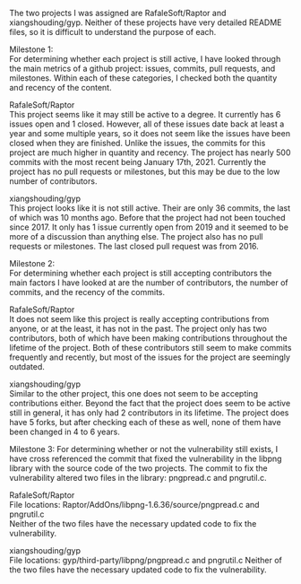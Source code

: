The two projects I was assigned are RafaleSoft/Raptor and xiangshouding/gyp. Neither of these projects have very detailed README files, so it is difficult to understand the purpose of each.

Milestone 1:  
For determining whether each project is still active, I have looked through the main metrics of a github project: issues, commits, pull requests, and milestones. Within each of these categories, I checked both the quantity and recency of the content.

RafaleSoft/Raptor  
This project seems like it may still be active to a degree. It currently has 6 issues open and 1 closed. However, all of these issues date back at least a year and some multiple years, so it does not seem like the issues have been closed when they are finished. Unlike the issues, the commits for this project are much higher in quantity and recency. The project has nearly 500 commits with the most recent being January 17th, 2021. Currently the project has no pull requests or milestones, but this may be due to the low number of contributors. 

xiangshouding/gyp  
This project looks like it is not still active. Their are only 36 commits, the last of which was 10 months ago. Before that the project had not been touched since 2017. It only has 1 issue currently open from 2019 and it seemed to be more of a discussion than anything else. The project also has no pull requests or milestones. The last closed pull request was from 2016. 

Milestone 2:  
For determining whether each project is still accepting contributors the main factors I have looked at are the number of contributors, the number of commits, and the recency of the commits. 

RafaleSoft/Raptor  
It does not seem like this project is really accepting contributions from anyone, or at the least, it has not in the past. The project only has two contributors, both of which have been making contributions throughout the lifetime of the project. Both of these contributors still seem to make commits frequently and recently, but most of the issues for the project are seemingly outdated. 

xiangshouding/gyp  
Similar to the other project, this one does not seem to be accepting contributions either. Beyond the fact that the project does seem to be active still in general, it has only had 2 contributors in its lifetime. The project does have 5 forks, but after checking each of these as well, none of them have been changed in 4 to 6 years. 


Milestone 3:
For determining whether or not the vulnerability still exists, I have cross referenced the commit that fixed the vulnerability in the libpng library with the source code of the two projects. The commit to fix the vulnerability altered two files in the library: pngpread.c and pngrutil.c.

RafaleSoft/Raptor  
File locations: Raptor/AddOns/libpng-1.6.36/source/pngpread.c and pngrutil.c  
Neither of the two files have the necessary updated code to fix the vulnerability. 

xiangshouding/gyp  
File locations: gyp/third-party/libpng/pngpread.c and pngrutil.c 
Neither of the two files have the necessary updated code to fix the vulnerability. 
